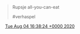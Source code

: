 > Rupsje all\-you\-can\-eat  
>   
> \#verhaspel

<img src="../../media/tweet.ico" width="12" /> [Tue Aug 04 16:38:24 +0000 2020](https://twitter.com/DromerDenker/status/1290688547712905216)